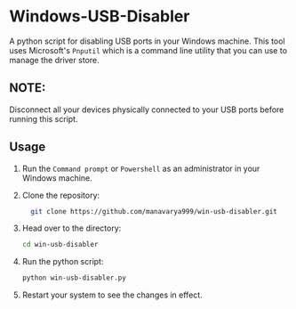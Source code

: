 # Windows-USB-Disabler
A python script for disabling USB ports in your Windows machine. This tool uses Microsoft's `Pnputil` which is a command line utility that you can use to manage the driver store.

## NOTE: 
Disconnect all your devices physically connected to your USB ports before running this script.

## Usage

1. Run the `Command prompt` or `Powershell` as an administrator in your Windows machine.

2. Clone the repository: 

    ```bash
      git clone https://github.com/manavarya999/win-usb-disabler.git
    ```

3. Head over to the directory: 

    ```bash
    cd win-usb-disabler
    ``` 
4. Run the python script:

    ```bash
    python win-usb-disabler.py
    ```
5. Restart your system to see the changes in effect.
